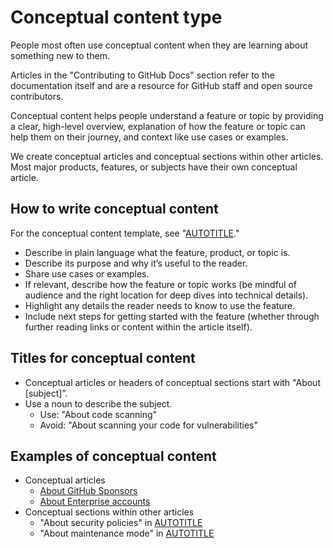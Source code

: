 # Conceptual content type

People most often use conceptual content when they are learning about something new to them.

Articles in the "Contributing to GitHub Docs" section refer to the documentation itself and are a resource for GitHub staff and open source contributors.

Conceptual content helps people understand a feature or topic by providing a clear, high-level overview, explanation of how the feature or topic can help them on their journey, and context like use cases or examples.

We create conceptual articles and conceptual sections within other articles. Most major products, features, or subjects have their own conceptual article.

## How to write conceptual content

For the conceptual content template, see "[AUTOTITLE](/contributing/writing-for-github-docs/templates#conceptual-article-template)."

- Describe in plain language what the feature, product, or topic is.
- Describe its purpose and why it’s useful to the reader.
- Share use cases or examples.
- If relevant, describe how the feature or topic works (be mindful of audience and the right location for deep dives into technical details).
- Highlight any details the reader needs to know to use the feature.
- Include next steps for getting started with the feature (whether through further reading links or content within the article itself).

## Titles for conceptual content

- Conceptual articles or headers of conceptual sections start with "About [subject]”.
- Use a noun to describe the subject.
  - Use: "About code scanning"
  - Avoid: "About scanning your code for vulnerabilities"

## Examples of conceptual content

- Conceptual articles
  - [About GitHub Sponsors](/free-pro-team@latest/sponsors/getting-started-with-github-sponsors/about-github-sponsors)
  - [About Enterprise accounts](/enterprise-cloud@latest/admin/overview/about-enterprise-accounts)
- Conceptual sections within other articles
  - "About security policies" in [AUTOTITLE](/code-security/getting-started/adding-a-security-policy-to-your-repository#about-security-policies)
  - "About maintenance mode" in [AUTOTITLE](/enterprise-server@latest/admin/configuration/enabling-and-scheduling-maintenance-mode#about-maintenance-mode)
